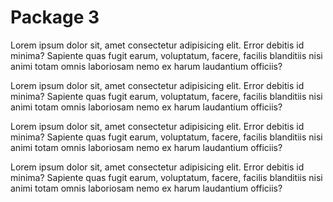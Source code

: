 # Package 3

Lorem ipsum dolor sit, amet consectetur adipisicing elit. Error debitis id minima? Sapiente quas fugit earum, voluptatum, facere, facilis blanditiis nisi animi totam omnis laboriosam nemo ex harum laudantium officiis?

Lorem ipsum dolor sit, amet consectetur adipisicing elit. Error debitis id minima? Sapiente quas fugit earum, voluptatum, facere, facilis blanditiis nisi animi totam omnis laboriosam nemo ex harum laudantium officiis?

Lorem ipsum dolor sit, amet consectetur adipisicing elit. Error debitis id minima? Sapiente quas fugit earum, voluptatum, facere, facilis blanditiis nisi animi totam omnis laboriosam nemo ex harum laudantium officiis?

Lorem ipsum dolor sit, amet consectetur adipisicing elit. Error debitis id minima? Sapiente quas fugit earum, voluptatum, facere, facilis blanditiis nisi animi totam omnis laboriosam nemo ex harum laudantium officiis?